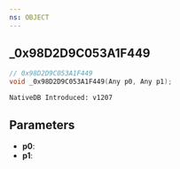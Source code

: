 ```yaml
---
ns: OBJECT
---
```

## _0x98D2D9C053A1F449

```c
// 0x98D2D9C053A1F449
void _0x98D2D9C053A1F449(Any p0, Any p1);
```

```
NativeDB Introduced: v1207
```

## Parameters
* **p0**:
* **p1**:
